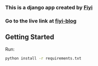 ### This is a django app created by [Fiyi](https://fiyifoluwa.vercel.app)

### Go to the live link at [fiyi-blog](https://fiyi-blog.herokuapp.com)

## Getting Started

Run:

```bash
python install -r requirements.txt
```
